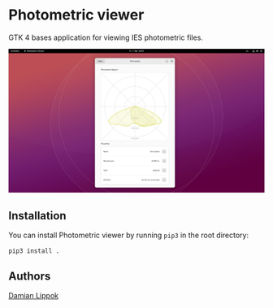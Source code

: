 # Photometric viewer
GTK 4 bases application for viewing IES photometric files.

![Screenshot](docs/screenshots/Screenshot.png "Screenshot")

## Installation

You can install Photometric viewer by running `pip3` in the root directory:

```shell
pip3 install .
```

## Authors

[Damian Lippok](https://github.com/dlippok)